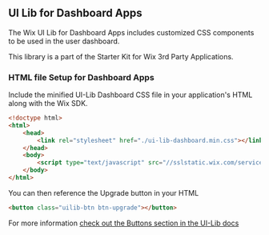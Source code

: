 ## UI Lib for Dashboard Apps
<!-- UILibForBusinessApps -->

The Wix UI Lib for Dashboard Apps includes customized CSS components to be used in the user dashboard.

This library is a part of the Starter Kit for Wix 3rd Party Applications. 


### HTML file Setup for Dashboard Apps

Include the minified UI-Lib Dashboard CSS file in your application's HTML along with the Wix SDK.

```html
<!doctype html>
<html>
    <head>
        <link rel="stylesheet" href="./ui-lib-dashboard.min.css"></link>
    </head>
    <body>
        <script type="text/javascript" src="//sslstatic.wix.com/services/js-sdk/1.43.0/js/wix.min.js"></script>
    </body>
</html>
```

You can then reference the Upgrade button in your HTML

```html
<button class="uilib-btn btn-upgrade"></button>
```

For more information [check out the Buttons section in the UI-Lib docs](http://wix.github.io/wix-ui-lib/#Buttons-entry)
